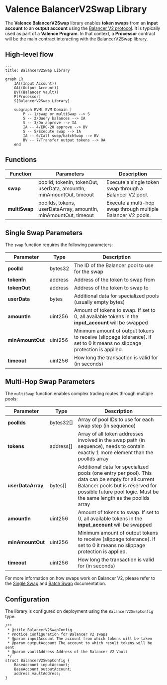 # Valence BalancerV2Swap Library

The **Valence BalancerV2Swap** library enables **token swaps** from an **input account** to an **output account** using the [Balancer V2 protocol](https://docs-v2.balancer.fi/). It is typically used as part of a **Valence Program**. In that context, a **Processor** contract will be the main contract interacting with the BalancerV2Swap library.

## High-level flow

```mermaid
---
title: BalancerV2Swap Library
---
graph LR
    IA((Input Account))
    OA((Output Account))
    BV((Balancer Vault))
    P[Processor]
    S[BalancerV2Swap Library]

    subgraph EVM[ EVM Domain ]
        P -- 1/swap or multiSwap --> S
        S -- 2/Query balances --> IA
        S -- 3/Do approve --> IA
        IA -- 4/ERC-20 approve --> BV
        S -- 5/Execute swap --> IA
        IA -- 6/Call swap/batchSwap --> BV
        BV -- 7/Transfer output tokens --> OA
    end
```

## Functions

| Function      | Parameters                                                           | Description                                                  |
| ------------- | -------------------------------------------------------------------- | ------------------------------------------------------------ |
| **swap**      | poolId, tokenIn, tokenOut, userData, amountIn, minAmountOut, timeout | Execute a single token swap through a Balancer V2 pool.      |
| **multiSwap** | poolIds, tokens, userDataArray, amountIn, minAmountOut, timeout      | Execute a multi-hop swap through multiple Balancer V2 pools. |

## Single Swap Parameters

The `swap` function requires the following parameters:

| Parameter        | Type    | Description                                                                                                              |
| ---------------- | ------- | ------------------------------------------------------------------------------------------------------------------------ |
| **poolId**       | bytes32 | The ID of the Balancer pool to use for the swap                                                                          |
| **tokenIn**      | address | Address of the token to swap from                                                                                        |
| **tokenOut**     | address | Address of the token to swap to                                                                                          |
| **userData**     | bytes   | Additional data for specialized pools (usually empty bytes)                                                              |
| **amountIn**     | uint256 | Amount of tokens to swap. If set to 0, all available tokens in the **input_account** will be swapped                     |
| **minAmountOut** | uint256 | Minimum amount of output tokens to receive (slippage tolerance). If set to 0 it means no slippage protection is applied. |
| **timeout**      | uint256 | How long the transaction is valid for (in seconds)                                                                       |

## Multi-Hop Swap Parameters

The `multiSwap` function enables complex trading routes through multiple pools:

| Parameter         | Type      | Description                                                                                                                                                                                                    |
| ----------------- | --------- | -------------------------------------------------------------------------------------------------------------------------------------------------------------------------------------------------------------- |
| **poolIds**       | bytes32[] | Array of pool IDs to use for each swap step (in sequence)                                                                                                                                                      |
| **tokens**        | address[] | Array of all token addresses involved in the swap path (in sequence), needs to contain exactly 1 more element than the poolIds array                                                                           |
| **userDataArray** | bytes[]   | Additional data for specialized pools (one entry per pool). This data can be empty for all current Balancer pools but is reserved for possible future pool logic. Must be the same length as the poolIds array |
| **amountIn**      | uint256   | Amount of tokens to swap. If set to 0, all available tokens in the **input_account** will be swapped                                                                                                           |
| **minAmountOut**  | uint256   | Minimum amount of output tokens to receive (slippage tolerance). If set to 0 it means no slippage protection is applied.                                                                                       |
| **timeout**       | uint256   | How long the transaction is valid for (in seconds)                                                                                                                                                             |

For more information on how swaps work on Balancer V2, please refer to the [Single Swap](https://docs-v2.balancer.fi/reference/swaps/single-swap.html) and [Batch Swap](https://docs-v2.balancer.fi/reference/swaps/batch-swaps.html) documentation.

## Configuration

The library is configured on deployment using the `BalancerV2SwapConfig` type.

```solidity
/**
 * @title BalancerV2SwapConfig
 * @notice Configuration for Balancer V2 swaps
 * @param inputAccount The account from which tokens will be taken
 * @param outputAccount The account to which result tokens will be sent
 * @param vaultAddress Address of the Balancer V2 Vault
 */
struct BalancerV2SwapConfig {
    BaseAccount inputAccount;
    BaseAccount outputAccount;
    address vaultAddress;
}
```
